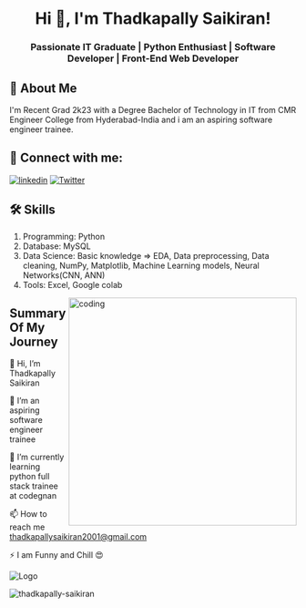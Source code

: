 <h1 align="center">Hi 👋, I'm Thadkapally Saikiran!</h1>
<h3 align="center">Passionate IT Graduate | Python Enthusiast | Software Developer | Front-End Web Developer </h3>


## 🚀 About Me
I'm Recent Grad 2k23 with a Degree Bachelor of Technology in IT from CMR Engineer College from Hyderabad-India and i am an aspiring software engineer trainee.


## 🔗 Connect with me:

[![linkedin](https://img.shields.io/badge/linkedin-0A66C2?style=for-the-badge&logo=linkedin&logoColor=white)](https://www.linkedin.com/in/thadkapally-saikiran/)
[![Twitter](https://img.shields.io/badge/Twitter-800080?style=for-the-badge&logo=Twitter&logoColor=white)](https://twitter.com/Thadkapally2001)



## 🛠 Skills
1. Programming: Python
2. Database: MySQL
3. Data Science: Basic knowledge => EDA, Data preprocessing, Data cleaning, NumPy, Matplotlib, Machine Learning models, Neural Networks(CNN, ANN)
4. Tools: Excel, Google colab

<img align="right" alt="coding" width="400" src="https://cdn.dribbble.com/users/730703/screenshots/6581243/avento.gif">

## Summary Of My Journey
👋 Hi, I’m Thadkapally Saikiran

👀 I’m an aspiring software engineer trainee

🌱 I’m currently learning python full stack trainee at codegnan

📫 How to reach me thadkapallysaikiran2001@gmail.com

⚡️ I am Funny and Chill 😍


![Logo](https://github-readme-stats.vercel.app/api?username=Thadkapally-Saikiran&&show_icons=true&title_color=ffffff&icon_color=bb2acf&text_color=daf7dc&bg_color=151515)

<p><img align="center" src="https://github-readme-streak-stats.herokuapp.com/?user=thadkapally-saikiran&" alt="thadkapally-saikiran" /></p>

